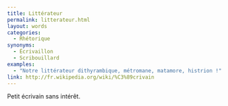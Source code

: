 ```yaml
---
title: Littérateur
permalink: litterateur.html
layout: words
categories:
  - Rhétorique
synonyms:
  - Écrivaillon
  - Scribouillard
examples:
  - "Notre littérateur dithyrambique, métromane, matamore, histrion !"
link: http://fr.wikipedia.org/wiki/%C3%89crivain
---
```


Petit écrivain sans intérêt.

